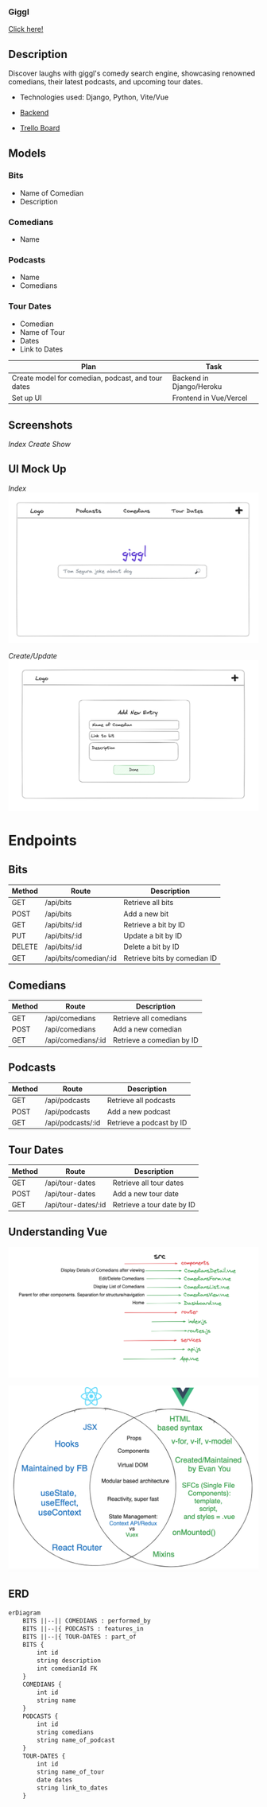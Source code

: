 ### Giggl

[Click here!](https://giggl-delta.vercel.app/)

## Description
Discover laughs with giggl's comedy search engine, showcasing renowned comedians, their latest podcasts, and upcoming tour dates.


- Technologies used: Django, Python, Vite/Vue

- [Backend](https://giggl-backend-d1dba8cb813e.herokuapp.com/)

- [Trello Board](https://trello.com/invite/b/xYyOnwr0/ATTI8f7dcb8c3ad62cb3b70f0af151eec366A63335A2/giggl)

## Models 
### Bits
- Name of Comedian
- Description

### Comedians
- Name

### Podcasts
- Name
- Comedians

### Tour Dates
- Comedian
- Name of Tour
- Dates
- Link to Dates

| Plan                                              | Task                        |
|---------------------------------------------------|-----------------------------|
| Create model for comedian, podcast, and tour dates | Backend in Django/Heroku          |
| Set up UI                                         | Frontend in Vue/Vercel




## Screenshots
_Index_
_Create_
_Show_        

## UI Mock Up
_Index_
![Index](/giggl/readmepngs/index.png)
 
_Create/Update_
![Create](/giggl/readmepngs/create.png)

# Endpoints
## Bits
| Method | Route                 | Description                 |
|--------|-----------------------|-----------------------------|
| GET    | /api/bits             | Retrieve all bits           |
| POST   | /api/bits             | Add a new bit               |
| GET    | /api/bits/:id         | Retrieve a bit by ID        |
| PUT    | /api/bits/:id         | Update a bit by ID          |
| DELETE | /api/bits/:id         | Delete a bit by ID          |
| GET    | /api/bits/comedian/:id| Retrieve bits by comedian ID|

## Comedians
| Method | Route                 | Description                |
|--------|-----------------------|----------------------------|
| GET    | /api/comedians        | Retrieve all comedians     |
| POST   | /api/comedians        | Add a new comedian         |
| GET    | /api/comedians/:id    | Retrieve a comedian by ID  |

## Podcasts
| Method | Route                 | Description                |
|--------|-----------------------|----------------------------|
| GET    | /api/podcasts         | Retrieve all podcasts      |
| POST   | /api/podcasts         | Add a new podcast          |
| GET    | /api/podcasts/:id     | Retrieve a podcast by ID   |

## Tour Dates
| Method | Route                 | Description                |
|--------|-----------------------|----------------------------|
| GET    | /api/tour-dates       | Retrieve all tour dates    |
| POST   | /api/tour-dates       | Add a new tour date        |
| GET    | /api/tour-dates/:id   | Retrieve a tour date by ID |

## Understanding Vue
![Vite/Vue](/giggl/readmepngs/filestructure.png)
    
![React/Vue](/giggl/readmepngs/vdiagram.png)


## ERD 
```mermaid
erDiagram
    BITS ||--|| COMEDIANS : performed_by
    BITS ||--|{ PODCASTS : features_in
    BITS ||--|{ TOUR-DATES : part_of
    BITS {
        int id
        string description
        int comedianId FK
    }
    COMEDIANS {
        int id
        string name
    }
    PODCASTS {
        int id
        string comedians
        string name_of_podcast
    }
    TOUR-DATES {
        int id
        string name_of_tour
        date dates
        string link_to_dates
    }



